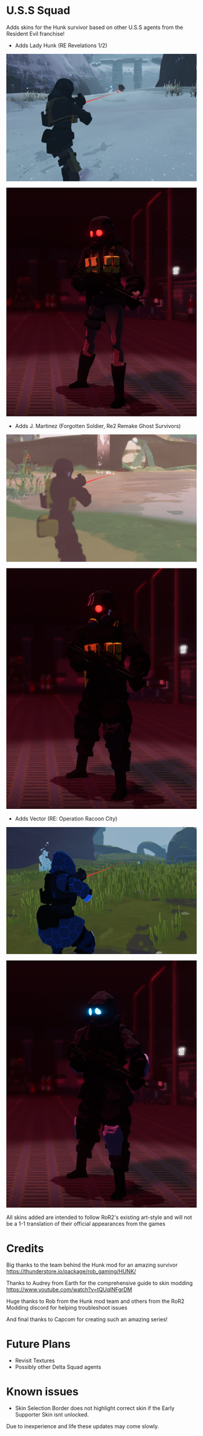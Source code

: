 # U.S.S Squad
Adds skins for the Hunk survivor based on other U.S.S agents from the Resident Evil franchise! 
* Adds Lady Hunk (RE Revelations 1/2)
  
![](https://github.com/VCR-Doot/USS_Squad-Skins/blob/Viewables/LH_Aimed.jpg?raw=true)

![](https://github.com/VCR-Doot/USS_Squad-Skins/blob/Viewables/CS_LH.png?raw=true)

* Adds J. Martinez (Forgotten Soldier, Re2 Remake Ghost Survivors)
  
![](https://github.com/VCR-Doot/USS_Squad-Skins/blob/Viewables/G_Aimed.jpg?raw=true)

![](https://github.com/VCR-Doot/USS_Squad-Skins/blob/Viewables/CS_G.png?raw=true)

* Adds Vector (RE: Operation Racoon City)

![](https://github.com/VCR-Doot/USS_Squad-Skins/blob/Viewables/V_Aimed.jpg?raw=true)

![](https://github.com/VCR-Doot/USS_Squad-Skins/blob/Viewables/CS_V.png?raw=true)

All skins added are intended to follow RoR2's existing art-style and will not be a 1-1 translation of their official appearances from the games 

# Credits
Big thanks to the team behind the Hunk mod for an amazing survivor https://thunderstore.io/package/rob_gaming/HUNK/

Thanks to Audrey from Earth for the comprehensive guide to skin modding https://www.youtube.com/watch?v=tQUqlNFgrDM

Huge thanks to Rob from the Hunk mod team and others from the RoR2 Modding discord for helping troubleshoot issues

And final thanks to Capcom for creating such an amazing series!

# Future Plans
* Revisit Textures 
* Possibly other Delta Squad agents

# Known issues
* Skin Selection Border does not highlight correct skin if the Early Supporter Skin isnt unlocked.

Due to inexperience and life these updates may come slowly.


